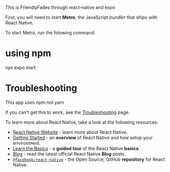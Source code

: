 This is FriendlyFades through react-native and expo

First, you will need to start **Metro**, the JavaScript _bundler_ that ships _with_ React Native.

To start Metro, run the folowing command:
# using npm
npx expo start

# Troubleshooting
This app uses npm not yarn

If you can't get this to work, see the [Troubleshooting](https://reactnative.dev/docs/troubleshooting) page.

To learn more about React Native, take a look at the following resources:

- [React Native Website](https://reactnative.dev) - learn more about React Native.
- [Getting Started](https://reactnative.dev/docs/environment-setup) - an **overview** of React Native and how setup your environment.
- [Learn the Basics](https://reactnative.dev/docs/getting-started) - a **guided tour** of the React Native **basics**.
- [Blog](https://reactnative.dev/blog) - read the latest official React Native **Blog** posts.
- [`@facebook/react-native`](https://github.com/facebook/react-native) - the Open Source; GitHub **repository** for React Native.
